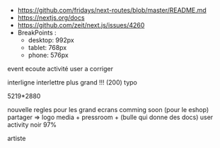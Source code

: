 - https://github.com/fridays/next-routes/blob/master/README.md
- https://nextjs.org/docs
- https://github.com/zeit/next.js/issues/4260
- BreakPoints : 
  * desktop: 992px
  * tablet: 768px
  * phone: 576px


event ecoute activité user a corriger

interligne interlettre plus grand !!! (200)
typo

5219*2880

nouvelle regles pour les grand ecrans
comming soon (pour le eshop)
partager => logo media + pressroom + (bulle qui donne des docs) 
user activity
noir 97%

artiste 

